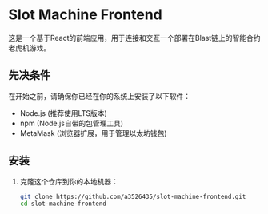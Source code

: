 # Slot Machine Frontend

这是一个基于React的前端应用，用于连接和交互一个部署在Blast链上的智能合约老虎机游戏。

## 先决条件

在开始之前，请确保你已经在你的系统上安装了以下软件：

- Node.js (推荐使用LTS版本)
- npm (Node.js自带的包管理工具)
- MetaMask (浏览器扩展，用于管理以太坊钱包)

## 安装

1. 克隆这个仓库到你的本地机器：

   ```bash
   git clone https://github.com/a3526435/slot-machine-frontend.git
   cd slot-machine-frontend

